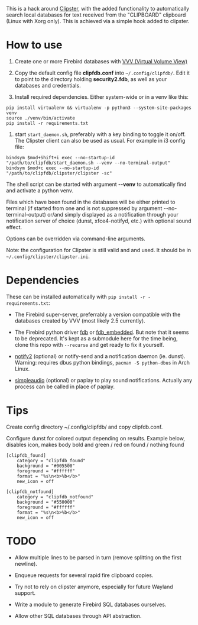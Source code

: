 This is a hack around [Clipster](https://github.com/mrichar1/clipster), with the added functionality to automatically search local databases for text received from the "CLIPBOARD" clipboard (Linux with Xorg only). This is achieved via a simple hook added to clipster.

# How to use

1. Create one or more Firebird databases with [VVV (Virtual Volume View)](http://vvvapp.sourceforge.net)

2. Copy the default config file **clipfdb.conf** into `~/.config/clipfdb/`. Edit it to point to the directory holding **security2.fdb**, as well as your databases and credentials.

3. Install required dependencies.
Either system-wide or in a venv like this:
```
pip install virtualenv && virtualenv -p python3 --system-site-packages venv
source ./venv/bin/activate
pip install -r requirements.txt
```

1. start `start_daemon.sh`, preferably with a key binding to toggle it on/off. The Clipster client can also be used as usual.
For example in i3 config file:
```
bindsym $mod+Shift+i exec --no-startup-id "/path/to/clipfdb/start_daemon.sh --venv --no-terminal-output"
bindsym $mod+c exec --no-startup-id "/path/to/clipfdb/clipster/clipster -sc"
```
The shell script can be started with argument **--venv** to automatically find and activate a python venv.

Files which have been found in the databases will be either printed to terminal (if started from one and is not suppressed by argument --no-terminal-output)
or/and simply displayed as a notification through your notification server of choice (dunst, xfce4-notifyd, etc.) with optional sound effect.

Options can be overridden via command-line arguments.

Note: the configuration for Clipster is still valid and and used. It should be in `~/.config/clipster/clipster.ini`.

# Dependencies

These can be installed automatically with `pip install -r -requirements.txt`:

* The Firebird super-server, preferrably a version compatible with the databases created by VVV (most likely 2.5 currently).

* The Firebird python driver [fdb](https://pypi.org/project/fdb/) or [fdb_embedded](https://github.com/andrewleech/fdb_embedded). But note that it seems to be deprecated. It's kept as a submodule here for the time being, clone this repo with `--recurse` and get ready to fix it yourself.

* [notify2](https://pypi.python.org/pypi/notify2) (optional) or notify-send and a notification daemon (ie. dunst).
Warning: requires dbus python bindings, `pacman -S python-dbus` in Arch Linux.

* [simpleaudio](https://pypi.python.org/pypi/simpleaudio/) (optional) or paplay to play sound notifications.
Actually any process can be called in place of paplay.

# Tips

Create config directory ~/.config/clipfdb/ and copy clipfdb.conf.

Configure dunst for colored output depending on results.
Example below, disables icon, makes body bold and green / red on found / nothing found

```
[clipfdb_found]
    category = "clipfdb_found"
    background = "#005500"
    foreground = "#ffffff"
    format = "%s\n<b>%b</b>"
    new_icon = off

[clipfdb_notfound]
    category = "clipfdb_notfound"
    background = "#550000"
    foreground = "#ffffff"
    format = "%s\n<b>%b</b>"
    new_icon = off
```

# TODO

* Allow multiple lines to be parsed in turn (remove splitting on the first newline).

* Enqueue requests for several rapid fire clipboard copies.

* Try not to rely on clipster anymore, especially for future Wayland support.

* Write a module to generate Firebird SQL databases ourselves.

* Allow other SQL databases through API abstraction.
